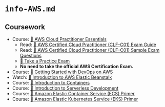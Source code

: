 # `info-AWS.md`

## Coursework

- Course: [🔗 AWS Cloud Practitioner Essentials](https://aws.amazon.com/training/digital/aws-cloud-practitioner-essentials/)
  - Read: [📝 AWS Certified Cloud Practitioner (CLF-C01) Exam Guide](https://d1.awsstatic.com/training-and-certification/docs-cloud-practitioner/AWS-Certified-Cloud-Practitioner_Exam-Guide.pdf)
  - Read: [📝 AWS Certified Cloud Practitioner (CLF-C01) Sample Exam Questions](https://d1.awsstatic.com/training-and-certification/docs-cloud-practitioner/AWS-Certified-Cloud-Practitioner_Sample-Questions.pdf)
  - [🔗 Take a Practice Exam](https://www.aws.training/certification?src=cert-prep)
  - **No need to take the official AWS Certification Exam.**
- Course: [🔗 Getting Started with DevOps on AWS](https://explore.skillbuilder.aws/learn/global-search/Getting%20Started%20with%20DevOps%20on%20AWS)
- Watch: [🎥 Introduction to AWS Elastic Beanstalk](https://explore.skillbuilder.aws/learn/course/external/view/elearning/184/introduction-to-aws-elastic-beanstalk)
- Course: [🔗 Introduction to Containers](https://explore.skillbuilder.aws/learn/course/external/view/elearning/106/introduction-to-containers)
- Course: [🔗 Introduction to Serverless Development](https://explore.skillbuilder.aws/learn/course/external/view/elearning/37/introduction-to-serverless-development)
- Course: [🔗 Amazon Elastic Container Service (ECS) Primer](https://explore.skillbuilder.aws/learn/course/external/view/elearning/91/amazon-elastic-container-service-ecs-primer)
- Course: [🔗 Amazon Elastic Kubernetes Service (EKS) Primer](https://explore.skillbuilder.aws/learn/course/external/view/elearning/57/amazon-elastic-kubernetes-service-eks-primer)
